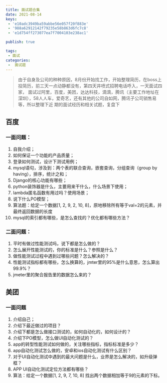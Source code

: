 ```yaml
---
title: 面试题合集  
date: 2021-08-14  
keys:  
 - 'e10adc3949ba59abbe56e057f20f883e'    
 - '988a62912142f79235e58b863d6fc7c8'  
 - 'e1d754ff273077ea7f7004103e238ac1'  

publish: true  

tags:
 - 面试
categories:
 -  面试题
---
```


> 由于自身及公司的种种原因，8月份开始找工作，开始整理简历，在boss上投简历，前三天一点动静都没有，第四天井喷式招聘电话呼入，一天面试四家，
> 面试过阿里，百度，美团，达达科技，滴滴，腾讯（主要工作地址在深圳），58人人车，爱奇艺，还有其他的公司自如网，腾讯子公司销售易等，所以整理下近
> 期的面试经历和相关试题，复盘下

## 百度
### 一面问题：
1. 自我介绍；
2. 如何保证一个功能的产品质量；
3. 登录如何测试，设计下测试用例；
4. mysql语句，涉及到：两个表的联合查询，嵌套查询，分组查询（group by having），排序，统计之和；
5. Django的核心功能有哪些；
6. python装饰器是什么，主要用来干什么，什么场景下使用；
7. lambda匿名函数有用过吗？使用场景；
8. 说下什么PO模型；
9. 算法题：给定一个数据[1, 2, 9, 2, 10, 8]，原地移除所有等于val=2的元素，并最终返回数据的长度
10. mysql的索引都有哪些，是怎么查找的？优化都有哪些方法？

### 二面问题：
1. 平时有做过性能测试吗，说下都是怎么做的？
2. 怎么展开性能测试的，你的标准是什么？参照是什么？
3. 做性能测试过程中遇到过哪些问题？怎么解决的？
4. 性能测试指标都有哪些，怎么换算的，jmter里的95%是什么意思，怎么算出99.9%？
5. jmeter里的聚合报告里的数据怎么来的？

## 美团
### 一面问题
1. 介绍自己；
2. 介绍下最近做过的项目？
3. 介绍下都是怎么做接口测试的，如何自动化的，如何设计的？
4. 介绍下PO模型，怎么做UI自动化测试的？
5. app的转型性能测试如何做的，关注哪些指标，指标标准是多少？
6. app自动化测试怎么做的，安卓和ios自动化测试有什么区别？
7. 对于UI自动化测试中遇到的最大问题是什么，业界是怎么解决的，如升级弹框？
8. APP UI自动化测试定位方法都有哪些？
9. 算法：给定一个数据[1, 2, 9, 7, 10, 8] 找出两个数据相加等于9的元素的下标。